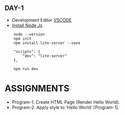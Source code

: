 ## DAY-1
* Development Editor [VSCODE](https://code.visualstudio.com/)
* [Install Node Js](https://nodejs.org/en/)  
```
    node --version
    npm init
    npm install lite-server --save

    "scripts": {
        "dev": "lite-server"
    },

    npm run dev
```


# ASSIGNMENTS
* Program-1. Create HTML Page (Render Hello World).
* Program-2. Apply style to 'Hello World' [Program-1].